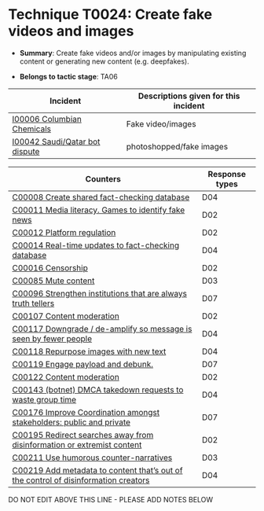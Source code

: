 # Technique T0024: Create fake videos and images

* **Summary**: Create fake videos and/or images by manipulating existing content or generating new content (e.g. deepfakes). 

* **Belongs to tactic stage**: TA06


| Incident | Descriptions given for this incident |
| -------- | -------------------- |
| [I00006 Columbian Chemicals](../generated_pages/incidents/I00006.md) | Fake video/images |
| [I00042 Saudi/Qatar bot dispute](../generated_pages/incidents/I00042.md) | photoshopped/fake images |



| Counters | Response types |
| -------- | -------------- |
| [C00008 Create shared fact-checking database](../generated_pages/counters/C00008.md) | D04 |
| [C00011 Media literacy. Games to identify fake news](../generated_pages/counters/C00011.md) | D02 |
| [C00012 Platform regulation](../generated_pages/counters/C00012.md) | D02 |
| [C00014 Real-time updates to fact-checking database](../generated_pages/counters/C00014.md) | D04 |
| [C00016 Censorship](../generated_pages/counters/C00016.md) | D02 |
| [C00085 Mute content](../generated_pages/counters/C00085.md) | D03 |
| [C00096 Strengthen institutions that are always truth tellers](../generated_pages/counters/C00096.md) | D07 |
| [C00107 Content moderation](../generated_pages/counters/C00107.md) | D02 |
| [C00117 Downgrade / de-amplify so message is seen by fewer people](../generated_pages/counters/C00117.md) | D04 |
| [C00118 Repurpose images with new text](../generated_pages/counters/C00118.md) | D04 |
| [C00119 Engage payload and debunk.](../generated_pages/counters/C00119.md) | D07 |
| [C00122 Content moderation](../generated_pages/counters/C00122.md) | D02 |
| [C00143 (botnet) DMCA takedown requests to waste group time](../generated_pages/counters/C00143.md) | D04 |
| [C00176 Improve Coordination amongst stakeholders: public and private](../generated_pages/counters/C00176.md) | D07 |
| [C00195 Redirect searches away from disinformation or extremist content ](../generated_pages/counters/C00195.md) | D02 |
| [C00211 Use humorous counter-narratives](../generated_pages/counters/C00211.md) | D03 |
| [C00219 Add metadata to content that’s out of the control of disinformation creators](../generated_pages/counters/C00219.md) | D04 |


DO NOT EDIT ABOVE THIS LINE - PLEASE ADD NOTES BELOW